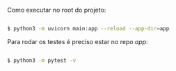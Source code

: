Como executar no root do projeto:

```sh

$ python3 -m uvicorn main:app --reload --app-dir=app

```

Para rodar os testes é preciso estar no repo *app*:

```sh

$ python3 -m pytest -v

```